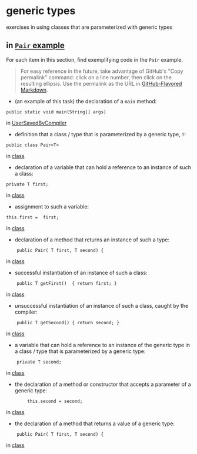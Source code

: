 # generic types

exercises in using classes that are parameterized with
generic types

## in [`Pair` example](https://github.com/stuyvesant-cs/solutionsHolmes/tree/master/2019-04-05_PairOfGenerics)

For each item in this section, find exemplifying code in the `Pair` example.
>For easy reference in the future, take advantage of
GitHub's "Copy permalink" command: click on a line number,
then click on the resulting ellipsis. Use the permalink as the URL
in [GitHub-Flavored Markdown](https://help.github.com/en/articles/basic-writing-and-formatting-syntax#links).


- (an example of this task) the declaration of a `main` method:
```
public static void main(String[] args)
```
in [UserSavedByCompiler](https://github.com/stuyvesant-cs/solutionsHolmes/blob/21b641c9dda3c43d3e71de138c24c29f11687d88/2019-04-05_PairOfGenerics/UserSavedByCompiler.java#L11)


- definition that a class / type that is parameterized by a generic type, `T`:
```
public class Pair<T> 
```
in [class](URL)


- declaration of a variable that can hold a reference to an instance
of such a class:
```
private T first;
```
in [class](URL)


- assignment to such a variable:
```
this.first =  first;
```
in [class](URL)


- declaration of a method that returns an instance of such a type:
```
    public Pair( T first, T second) {
```
in [class](URL)


- successful instantiation of an instance of such a class:
```
    public T getFirst()  { return first; }
```
in [class](URL)


- *un*successful instantiation of an instance of such a class,
caught by the compiler:
```
    public T getSecond() { return second; }
```
in [class](URL)


- a variable that can hold a reference to an instance of the generic type
in a class / type that is parameterized by a generic type:
```
    private T second;
```
in [class](URL)


- the declaration of a method or constructor that accepts a parameter of a generic type:
```
        this.second = second;
```
in [class](URL)


- the declaration of a method that returns a value of a generic type:
```
    public Pair( T first, T second) {
```
in [class](URL)


